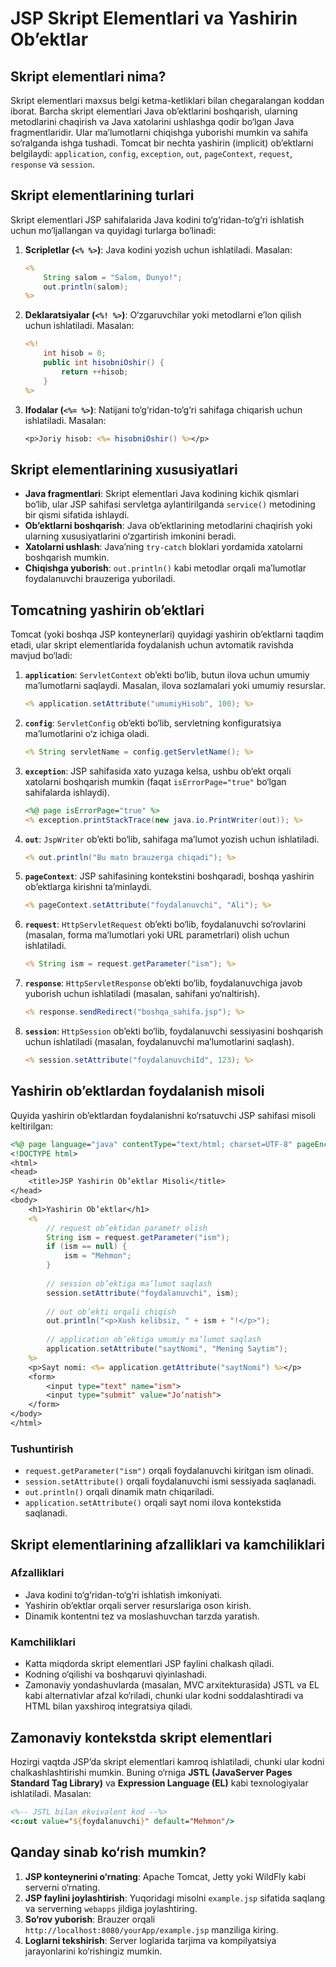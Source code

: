 # JSP Skript Elementlari va Yashirin Ob’ektlar

## Skript elementlari nima?

Skript elementlari maxsus belgi ketma-ketliklari bilan chegaralangan koddan iborat. Barcha skript elementlari Java ob’ektlarini boshqarish, ularning metodlarini chaqirish va Java xatolarini ushlashga qodir bo‘lgan Java fragmentlaridir. Ular ma’lumotlarni chiqishga yuborishi mumkin va sahifa so‘ralganda ishga tushadi. Tomcat bir nechta yashirin (implicit) ob’ektlarni belgilaydi: `application`, `config`, `exception`, `out`, `pageContext`, `request`, `response` va `session`.

## Skript elementlarining turlari

Skript elementlari JSP sahifalarida Java kodini to‘g‘ridan-to‘g‘ri ishlatish uchun mo‘ljallangan va quyidagi turlarga bo‘linadi:

1. **Scripletlar (`<% %>`)**: Java kodini yozish uchun ishlatiladi. Masalan:
   ```jsp
   <% 
       String salom = "Salom, Dunyo!";
       out.println(salom);
   %>
   ```

2. **Deklaratsiyalar (`<%! %>`)**: O‘zgaruvchilar yoki metodlarni e’lon qilish uchun ishlatiladi. Masalan:
   ```jsp
   <%! 
       int hisob = 0;
       public int hisobniOshir() {
           return ++hisob;
       }
   %>
   ```

3. **Ifodalar (`<%= %>`)**: Natijani to‘g‘ridan-to‘g‘ri sahifaga chiqarish uchun ishlatiladi. Masalan:
   ```jsp
   <p>Joriy hisob: <%= hisobniOshir() %></p>
   ```

## Skript elementlarining xususiyatlari

- **Java fragmentlari**: Skript elementlari Java kodining kichik qismlari bo‘lib, ular JSP sahifasi servletga aylantirilganda `service()` metodining bir qismi sifatida ishlaydi.
- **Ob’ektlarni boshqarish**: Java ob’ektlarining metodlarini chaqirish yoki ularning xususiyatlarini o‘zgartirish imkonini beradi.
- **Xatolarni ushlash**: Java’ning `try-catch` bloklari yordamida xatolarni boshqarish mumkin.
- **Chiqishga yuborish**: `out.println()` kabi metodlar orqali ma’lumotlar foydalanuvchi brauzeriga yuboriladi.

## Tomcatning yashirin ob’ektlari

Tomcat (yoki boshqa JSP konteynerlari) quyidagi yashirin ob’ektlarni taqdim etadi, ular skript elementlarida foydalanish uchun avtomatik ravishda mavjud bo‘ladi:

1. **`application`**: `ServletContext` ob’ekti bo‘lib, butun ilova uchun umumiy ma’lumotlarni saqlaydi. Masalan, ilova sozlamalari yoki umumiy resurslar.
   ```jsp
   <% application.setAttribute("umumiyHisob", 100); %>
   ```

2. **`config`**: `ServletConfig` ob’ekti bo‘lib, servletning konfiguratsiya ma’lumotlarini o‘z ichiga oladi.
   ```jsp
   <% String servletName = config.getServletName(); %>
   ```

3. **`exception`**: JSP sahifasida xato yuzaga kelsa, ushbu ob’ekt orqali xatolarni boshqarish mumkin (faqat `isErrorPage="true"` bo‘lgan sahifalarda ishlaydi).
   ```jsp
   <%@ page isErrorPage="true" %>
   <% exception.printStackTrace(new java.io.PrintWriter(out)); %>
   ```

4. **`out`**: `JspWriter` ob’ekti bo‘lib, sahifaga ma’lumot yozish uchun ishlatiladi.
   ```jsp
   <% out.println("Bu matn brauzerga chiqadi"); %>
   ```

5. **`pageContext`**: JSP sahifasining kontekstini boshqaradi, boshqa yashirin ob’ektlarga kirishni ta’minlaydi.
   ```jsp
   <% pageContext.setAttribute("foydalanuvchi", "Ali"); %>
   ```

6. **`request`**: `HttpServletRequest` ob’ekti bo‘lib, foydalanuvchi so‘rovlarini (masalan, forma ma’lumotlari yoki URL parametrlari) olish uchun ishlatiladi.
   ```jsp
   <% String ism = request.getParameter("ism"); %>
   ```

7. **`response`**: `HttpServletResponse` ob’ekti bo‘lib, foydalanuvchiga javob yuborish uchun ishlatiladi (masalan, sahifani yo‘naltirish).
   ```jsp
   <% response.sendRedirect("boshqa_sahifa.jsp"); %>
   ```

8. **`session`**: `HttpSession` ob’ekti bo‘lib, foydalanuvchi sessiyasini boshqarish uchun ishlatiladi (masalan, foydalanuvchi ma’lumotlarini saqlash).
   ```jsp
   <% session.setAttribute("foydalanuvchiId", 123); %>
   ```

## Yashirin ob’ektlardan foydalanish misoli

Quyida yashirin ob’ektlardan foydalanishni ko‘rsatuvchi JSP sahifasi misoli keltirilgan:

```jsp
<%@ page language="java" contentType="text/html; charset=UTF-8" pageEncoding="UTF-8"%>
<!DOCTYPE html>
<html>
<head>
    <title>JSP Yashirin Ob’ektlar Misoli</title>
</head>
<body>
    <h1>Yashirin Ob’ektlar</h1>
    <% 
        // request ob’ektidan parametr olish
        String ism = request.getParameter("ism");
        if (ism == null) {
            ism = "Mehmon";
        }
        
        // session ob’ektiga ma’lumot saqlash
        session.setAttribute("foydalanuvchi", ism);
        
        // out ob’ekti orqali chiqish
        out.println("<p>Xush kelibsiz, " + ism + "!</p>");
        
        // application ob’ektiga umumiy ma’lumot saqlash
        application.setAttribute("saytNomi", "Mening Saytim");
    %>
    <p>Sayt nomi: <%= application.getAttribute("saytNomi") %></p>
    <form>
        <input type="text" name="ism">
        <input type="submit" value="Jo‘natish">
    </form>
</body>
</html>
```

### Tushuntirish
- `request.getParameter("ism")` orqali foydalanuvchi kiritgan ism olinadi.
- `session.setAttribute()` orqali foydalanuvchi ismi sessiyada saqlanadi.
- `out.println()` orqali dinamik matn chiqariladi.
- `application.setAttribute()` orqali sayt nomi ilova kontekstida saqlanadi.

## Skript elementlarining afzalliklari va kamchiliklari

### Afzalliklari
- Java kodini to‘g‘ridan-to‘g‘ri ishlatish imkoniyati.
- Yashirin ob’ektlar orqali server resurslariga oson kirish.
- Dinamik kontentni tez va moslashuvchan tarzda yaratish.

### Kamchiliklari
- Katta miqdorda skript elementlari JSP faylini chalkash qiladi.
- Kodning o‘qilishi va boshqaruvi qiyinlashadi.
- Zamonaviy yondashuvlarda (masalan, MVC arxitekturasida) JSTL va EL kabi alternativlar afzal ko‘riladi, chunki ular kodni soddalashtiradi va HTML bilan yaxshiroq integratsiya qiladi.

## Zamonaviy kontekstda skript elementlari

Hozirgi vaqtda JSP’da skript elementlari kamroq ishlatiladi, chunki ular kodni chalkashlashtirishi mumkin. Buning o‘rniga **JSTL (JavaServer Pages Standard Tag Library)** va **Expression Language (EL)** kabi texnologiyalar ishlatiladi. Masalan:
```jsp
<%-- JSTL bilan ekvivalent kod --%>
<c:out value="${foydalanuvchi}" default="Mehmon"/>
```

## Qanday sinab ko‘rish mumkin?

1. **JSP konteynerini o‘rnating**: Apache Tomcat, Jetty yoki WildFly kabi serverni o‘rnating.
2. **JSP faylini joylashtirish**: Yuqoridagi misolni `example.jsp` sifatida saqlang va serverning `webapps` jildiga joylashtiring.
3. **So‘rov yuborish**: Brauzer orqali `http://localhost:8080/yourApp/example.jsp` manziliga kiring.
4. **Loglarni tekshirish**: Server loglarida tarjima va kompilyatsiya jarayonlarini ko‘rishingiz mumkin.

